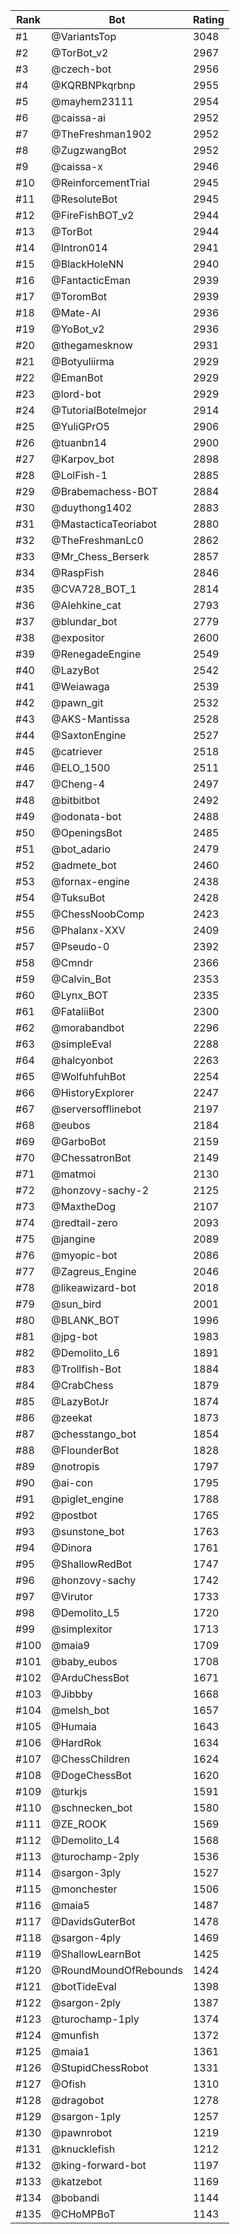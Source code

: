 Rank|Bot|Rating
---|---|---
#1|@VariantsTop|3048
#2|@TorBot_v2|2967
#3|@czech-bot|2956
#4|@KQRBNPkqrbnp|2955
#5|@mayhem23111|2954
#6|@caissa-ai|2952
#7|@TheFreshman1902|2952
#8|@ZugzwangBot|2952
#9|@caissa-x|2946
#10|@ReinforcementTrial|2945
#11|@ResoluteBot|2945
#12|@FireFishBOT_v2|2944
#13|@TorBot|2944
#14|@Intron014|2941
#15|@BlackHoleNN|2940
#16|@FantacticEman|2939
#17|@ToromBot|2939
#18|@Mate-AI|2936
#19|@YoBot_v2|2936
#20|@thegamesknow|2931
#21|@Botyuliirma|2929
#22|@EmanBot|2929
#23|@lord-bot|2929
#24|@TutorialBotelmejor|2914
#25|@YuliGPrO5|2906
#26|@tuanbn14|2900
#27|@Karpov_bot|2898
#28|@LolFish-1|2885
#29|@Brabemachess-BOT|2884
#30|@duythong1402|2883
#31|@MastacticaTeoriabot|2880
#32|@TheFreshmanLc0|2862
#33|@Mr_Chess_Berserk|2857
#34|@RaspFish|2846
#35|@CVA728_BOT_1|2814
#36|@Alehkine_cat|2793
#37|@blundar_bot|2779
#38|@expositor|2600
#39|@RenegadeEngine|2549
#40|@LazyBot|2542
#41|@Weiawaga|2539
#42|@pawn_git|2532
#43|@AKS-Mantissa|2528
#44|@SaxtonEngine|2527
#45|@catriever|2518
#46|@ELO_1500|2511
#47|@Cheng-4|2497
#48|@bitbitbot|2492
#49|@odonata-bot|2488
#50|@OpeningsBot|2485
#51|@bot_adario|2479
#52|@admete_bot|2460
#53|@fornax-engine|2438
#54|@TuksuBot|2428
#55|@ChessNoobComp|2423
#56|@Phalanx-XXV|2409
#57|@Pseudo-0|2392
#58|@Cmndr|2366
#59|@Calvin_Bot|2353
#60|@Lynx_BOT|2335
#61|@FataliiBot|2300
#62|@morabandbot|2296
#63|@simpleEval|2288
#64|@halcyonbot|2263
#65|@WolfuhfuhBot|2254
#66|@HistoryExplorer|2247
#67|@serversofflinebot|2197
#68|@eubos|2184
#69|@GarboBot|2159
#70|@ChessatronBot|2149
#71|@matmoi|2130
#72|@honzovy-sachy-2|2125
#73|@MaxtheDog|2107
#74|@redtail-zero|2093
#75|@jangine|2089
#76|@myopic-bot|2086
#77|@Zagreus_Engine|2046
#78|@likeawizard-bot|2018
#79|@sun_bird|2001
#80|@BLANK_BOT|1996
#81|@jpg-bot|1983
#82|@Demolito_L6|1891
#83|@Trollfish-Bot|1884
#84|@CrabChess|1879
#85|@LazyBotJr|1874
#86|@zeekat|1873
#87|@chesstango_bot|1854
#88|@FlounderBot|1828
#89|@notropis|1797
#90|@ai-con|1795
#91|@piglet_engine|1788
#92|@postbot|1765
#93|@sunstone_bot|1763
#94|@Dinora|1761
#95|@ShallowRedBot|1747
#96|@honzovy-sachy|1742
#97|@Virutor|1733
#98|@Demolito_L5|1720
#99|@simplexitor|1713
#100|@maia9|1709
#101|@baby_eubos|1708
#102|@ArduChessBot|1671
#103|@Jibbby|1668
#104|@melsh_bot|1657
#105|@Humaia|1643
#106|@HardRok|1634
#107|@ChessChildren|1624
#108|@DogeChessBot|1620
#109|@turkjs|1591
#110|@schnecken_bot|1580
#111|@ZE_ROOK|1569
#112|@Demolito_L4|1568
#113|@turochamp-2ply|1536
#114|@sargon-3ply|1527
#115|@monchester|1506
#116|@maia5|1487
#117|@DavidsGuterBot|1478
#118|@sargon-4ply|1469
#119|@ShallowLearnBot|1425
#120|@RoundMoundOfRebounds|1424
#121|@botTideEval|1398
#122|@sargon-2ply|1387
#123|@turochamp-1ply|1374
#124|@munfish|1372
#125|@maia1|1361
#126|@StupidChessRobot|1331
#127|@Ofish|1310
#128|@dragobot|1278
#129|@sargon-1ply|1257
#130|@pawnrobot|1219
#131|@knucklefish|1212
#132|@king-forward-bot|1197
#133|@katzebot|1169
#134|@bobandi|1144
#135|@CHoMPBoT|1143
